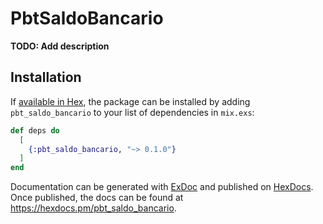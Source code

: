 # PbtSaldoBancario

**TODO: Add description**

## Installation

If [available in Hex](https://hex.pm/docs/publish), the package can be installed
by adding `pbt_saldo_bancario` to your list of dependencies in `mix.exs`:

```elixir
def deps do
  [
    {:pbt_saldo_bancario, "~> 0.1.0"}
  ]
end
```

Documentation can be generated with [ExDoc](https://github.com/elixir-lang/ex_doc)
and published on [HexDocs](https://hexdocs.pm). Once published, the docs can
be found at <https://hexdocs.pm/pbt_saldo_bancario>.

